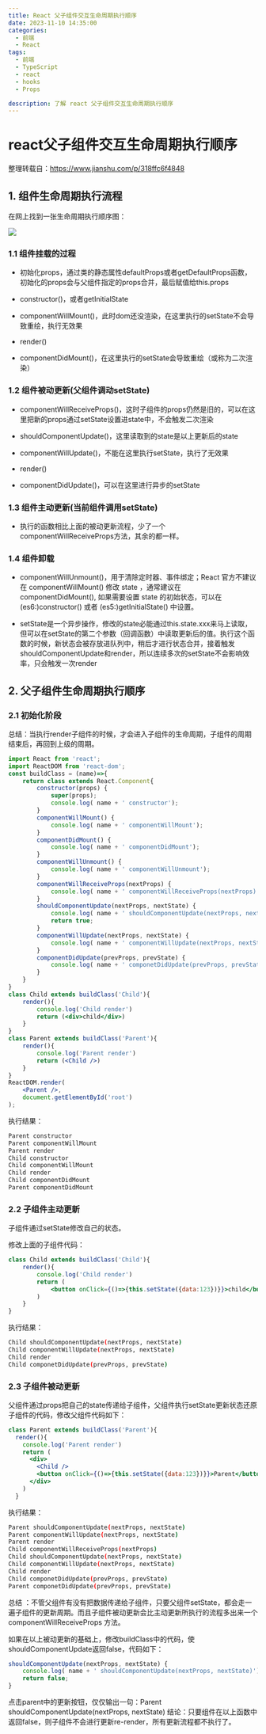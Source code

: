 ```yaml
---
title: React 父子组件交互生命周期执行顺序
date: 2023-11-10 14:35:00
categories:
  - 前端
  - React
tags:
  - 前端
  - TypeScript
  - react
  - hooks
  - Props 

description: 了解 react 父子组件交互生命周期执行顺序
---
```




# react父子组件交互生命周期执行顺序

整理转载自：https://www.jianshu.com/p/318ffc6f4848

## 1. 组件生命周期执行流程

在网上找到一张生命周期执行顺序图：

![](./img/022-react.png)

### 1.1 组件挂载的过程

- 初始化props，通过类的静态属性defaultProps或者getDefaultProps函数，初始化的props会与父组件指定的props合并，最后赋值给this.props

- constructor()，或者getInitialState

- componentWillMount()，此时dom还没渲染，在这里执行的setState不会导致重绘，执行无效果

- render()

- componentDidMount()，在这里执行的setState会导致重绘（或称为二次渲染）

### 1.2 组件被动更新(父组件调动setState)

- componentWillReceiveProps()，这时子组件的props仍然是旧的，可以在这里把新的props通过setState设置进state中，不会触发二次渲染

- shouldComponentUpdate()，这里读取到的state是以上更新后的state

- componentWillUpdate()，不能在这里执行setState，执行了无效果

- render()

- componentDidUpdate()，可以在这里进行异步的setState

### 1.3 组件主动更新(当前组件调用setState)

- 执行的函数相比上面的被动更新流程，少了一个componentWillReceiveProps方法，其余的都一样。

### 1.4 组件卸载

- componentWillUnmount()，用于清除定时器、事件绑定；React 官方不建议在 componentWillMount() 修改 state ，通常建议在 componentDidMount(), 如果需要设置 state 的初始状态，可以在 (es6:)constructor() 或者 (es5:)getInitialState() 中设置。

- setState是一个异步操作，修改的state必能通过this.state.xxx来马上读取，但可以在setState的第二个参数（回调函数）中读取更新后的值。执行这个函数的时候，新状态会被存放进队列中，稍后才进行状态合并，接着触发shouldComponentUpdate和render，所以连续多次的setState不会影响效率，只会触发一次render

## 2. 父子组件生命周期执行顺序

### 2.1 初始化阶段

总结：当执行render子组件的时候，才会进入子组件的生命周期，子组件的周期结束后，再回到上级的周期。

```jsx
import React from 'react';
import ReactDOM from 'react-dom';
const buildClass = (name)=>{
    return class extends React.Component{
        constructor(props) {
            super(props);
            console.log( name + ' constructor');
        }
        componentWillMount() {
            console.log( name + ' componentWillMount');
        }
        componentDidMount() {
            console.log( name + ' componentDidMount');
        }
        componentWillUnmount() {
            console.log( name + ' componentWillUnmount');
        }
        componentWillReceiveProps(nextProps) {
            console.log( name + ' componentWillReceiveProps(nextProps)');
        }
        shouldComponentUpdate(nextProps, nextState) {
            console.log( name + ' shouldComponentUpdate(nextProps, nextState)');
            return true;
        }
        componentWillUpdate(nextProps, nextState) {
            console.log( name + ' componentWillUpdate(nextProps, nextState)');
        }
        componentDidUpdate(prevProps, prevState) {
            console.log( name + ' componetDidUpdate(prevProps, prevState)');
        }
    }
}
class Child extends buildClass('Child'){
    render(){
        console.log('Child render')
        return (<div>child</div>)
    }
}
class Parent extends buildClass('Parent'){
    render(){
        console.log('Parent render')
        return (<Child />)
    }
}
ReactDOM.render(
    <Parent />,
    document.getElementById('root')
);
```

执行结果：

```bash
Parent constructor
Parent componentWillMount
Parent render
Child constructor
Child componentWillMount
Child render
Child componentDidMount
Parent componentDidMount
```

### 2.2 子组件主动更新

子组件通过setState修改自己的状态。

修改上面的子组件代码：

```jsx
class Child extends buildClass('Child'){
    render(){
        console.log('Child render')
        return (
            <button onClick={()=>{this.setState({data:123})}}>child</button>
        )
    }
}
```

执行结果：

```bash
Child shouldComponentUpdate(nextProps, nextState)
Child componentWillUpdate(nextProps, nextState)
Child render
Child componetDidUpdate(prevProps, prevState)
```

### 2.3 子组件被动更新

父组件通过props把自己的state传递给子组件，父组件执行setState更新状态还原子组件的代码，修改父组件代码如下：

```jsx
class Parent extends buildClass('Parent'){
  render(){
    console.log('Parent render')
    return (
      <div>
        <Child />
        <button onClick={()=>{this.setState({data:123})}}>Parent</button>
      </div>
    )
  }
```

执行结果：

```bash
Parent shouldComponentUpdate(nextProps, nextState)
Parent componentWillUpdate(nextProps, nextState)
Parent render
Child componentWillReceiveProps(nextProps)
Child shouldComponentUpdate(nextProps, nextState)
Child componentWillUpdate(nextProps, nextState)
Child render
Child componetDidUpdate(prevProps, prevState)
Parent componetDidUpdate(prevProps, prevState)
```

总结 ：不管父组件有没有把数据传递给子组件，只要父组件setState，都会走一遍子组件的更新周期。而且子组件被动更新会比主动更新所执行的流程多出来一个componentWillReceiveProps 方法。

如果在以上被动更新的基础上，修改buildClass中的代码，使 shouldComponentUpdate返回false，代码如下：

```jsx
shouldComponentUpdate(nextProps, nextState) {
    console.log( name + ' shouldComponentUpdate(nextProps, nextState)');
    return false;
}
```

点击parent中的更新按钮，仅仅输出一句：Parent shouldComponentUpdate(nextProps, nextState)
结论：只要组件在以上函数中返回false，则子组件不会进行更新re-render，所有更新流程都不执行了。











